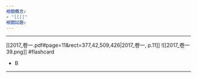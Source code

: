 ```yaml
---
相關概念: 
- "[[]]"
相關試題:
---
```


---
[[2017_卷一.pdf#page=11&rect=377,42,509,426|2017_卷一, p.11]]
![[2017_卷一 39.png]] #flashcard 
* B
---
<!--ID: 1730855931007-->
